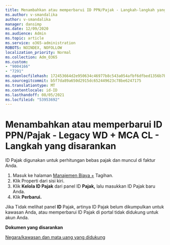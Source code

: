 ```yaml
---
title: Menambahkan atau memperbarui ID PPN/Pajak - Langkah-langkah yang disarankan WD + MCA CL _ Warisan
ms.author: v-smandalika
author: v-smandalika
manager: dansimp
ms.date: 12/09/2020
ms.audience: Admin
ms.topic: article
ms.service: o365-administration
ROBOTS: NOINDEX, NOFOLLOW
localization_priority: Normal
ms.collection: Adm_O365
ms.custom:
- "9004166"
- "7291"
ms.openlocfilehash: 172453664d2e950634c46977b8c543a054afbf6dfbed1356b7b13416ecf80b22
ms.sourcegitcommit: b5f7da89a650d2915dc652449623c78be6247175
ms.translationtype: MT
ms.contentlocale: id-ID
ms.lasthandoff: 08/05/2021
ms.locfileid: "53953692"
---
```

# <a name="add-or-update-vattax-id---legacy-wd--mca-cl---recommended-steps"></a>Menambahkan atau memperbarui ID PPN/Pajak - Legacy WD + MCA CL - Langkah yang disarankan

ID Pajak digunakan untuk perhitungan bebas pajak dan muncul di faktur Anda.

1. Masuk ke halaman [Manajemen Biaya +](https://ms.portal.azure.com/#blade/Microsoft_Azure_GTM/ModernBillingMenuBlade/Overview) Tagihan. 
2. Klik  Properti dari sisi kiri. 
3. Klik **Kelola ID Pajak** dari panel ID **Pajak,** lalu masukkan ID Pajak baru Anda.
4. Klik **Perbarui.** 

Jika Tidak melihat panel **ID** Pajak, artinya ID Pajak belum dikumpulkan untuk kawasan Anda, atau memperbarui ID Pajak di portal tidak didukung untuk akun Anda.

**Dokumen yang disarankan**

[Negara/kawasan dan mata uang yang didukung](https://azure.microsoft.com/pricing/faq/)

